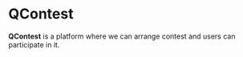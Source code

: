# QContest
**QContest** is a platform where we can arrange contest and  users can participate in it.



